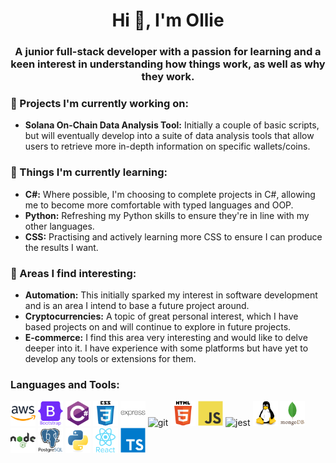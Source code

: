 <h1 align="center">Hi 👋, I'm Ollie</h1>
<h3 align="center">A junior full-stack developer with a passion for learning and a keen interest in understanding how things work, as well as why they work.</h3>

<h3>🔭 Projects I'm currently working on:</h3>

<ul>
  <li><strong>Solana On-Chain Data Analysis Tool:</strong> Initially a couple of basic scripts, but will eventually develop into a suite of data analysis tools that allow users to retrieve more in-depth information on specific wallets/coins.</li>
</ul>

<h3>🌱 Things I'm currently learning:</h3>

<ul>
  <li><strong>C#:</strong> Where possible, I'm choosing to complete projects in C#, allowing me to become more comfortable with typed languages and OOP.</li>
  <li><strong>Python:</strong> Refreshing my Python skills to ensure they're in line with my other languages.</li>
  <li><strong>CSS:</strong> Practising and actively learning more CSS to ensure I can produce the results I want.</li>
</ul>

<h3>💬 Areas I find interesting:</h3>

<ul>
  <li><strong>Automation:</strong> This initially sparked my interest in software development and is an area I intend to base a future project around.</li>
  <li><strong>Cryptocurrencies:</strong> A topic of great personal interest, which I have based projects on and will continue to explore in future projects.</li>
  <li><strong>E-commerce:</strong> I find this area very interesting and would like to delve deeper into it. I have experience with some platforms but have yet to develop any tools or extensions for them.</li>
</ul>

<p align="left">
</p>

<h3 align="left">Languages and Tools:</h3>
<p align="left"> 
  <img src="https://raw.githubusercontent.com/devicons/devicon/master/icons/amazonwebservices/amazonwebservices-original-wordmark.svg" alt="aws" width="40" height="40"/> 
  <img src="https://raw.githubusercontent.com/devicons/devicon/master/icons/bootstrap/bootstrap-plain-wordmark.svg" alt="bootstrap" width="40" height="40"/> 
  <img src="https://raw.githubusercontent.com/devicons/devicon/master/icons/csharp/csharp-original.svg" alt="csharp" width="40" height="40"/> 
  <img src="https://raw.githubusercontent.com/devicons/devicon/master/icons/css3/css3-original-wordmark.svg" alt="css3" width="40" height="40"/> 
  <img src="https://raw.githubusercontent.com/devicons/devicon/master/icons/express/express-original-wordmark.svg" alt="express" width="40" height="40"/> 
  <img src="https://www.vectorlogo.zone/logos/git-scm/git-scm-icon.svg" alt="git" width="40" height="40"/> 
  <img src="https://raw.githubusercontent.com/devicons/devicon/master/icons/html5/html5-original-wordmark.svg" alt="html5" width="40" height="40"/> 
  <img src="https://raw.githubusercontent.com/devicons/devicon/master/icons/javascript/javascript-original.svg" alt="javascript" width="40" height="40"/> 
  <img src="https://www.vectorlogo.zone/logos/jestjsio/jestjsio-icon.svg" alt="jest" width="40" height="40"/> 
  <img src="https://raw.githubusercontent.com/devicons/devicon/master/icons/linux/linux-original.svg" alt="linux" width="40" height="40"/> 
  <img src="https://raw.githubusercontent.com/devicons/devicon/master/icons/mongodb/mongodb-original-wordmark.svg" alt="mongodb" width="40" height="40"/> 
  <img src="https://raw.githubusercontent.com/devicons/devicon/master/icons/nodejs/nodejs-original-wordmark.svg" alt="nodejs" width="40" height="40"/> 
  <img src="https://raw.githubusercontent.com/devicons/devicon/master/icons/postgresql/postgresql-original-wordmark.svg" alt="postgresql" width="40" height="40"/> 
  <img src="https://raw.githubusercontent.com/devicons/devicon/master/icons/python/python-original.svg" alt="python" width="40" height="40"/>
  <img src="https://raw.githubusercontent.com/devicons/devicon/master/icons/react/react-original-wordmark.svg" alt="react" width="40" height="40"/> 
  <img src="https://raw.githubusercontent.com/devicons/devicon/master/icons/typescript/typescript-original.svg" alt="typescript" width="40" height="40"/> 
</p>

